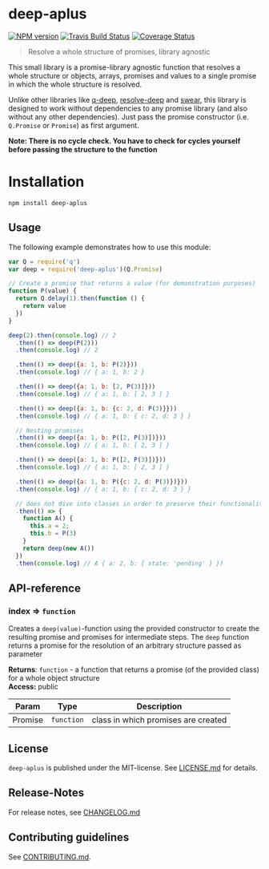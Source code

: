 # deep-aplus 

[![NPM version](https://badge.fury.io/js/deep-aplus.svg)](http://badge.fury.io/js/deep-aplus)
[![Travis Build Status](https://travis-ci.org/nknapp/deep-aplus.svg?branch=master)](https://travis-ci.org/nknapp/deep-aplus)
[![Coverage Status](https://img.shields.io/coveralls/nknapp/deep-aplus.svg)](https://coveralls.io/r/nknapp/deep-aplus)


> Resolve a whole structure of promises, library agnostic



This small library is a promise-library agnostic function that resolves a whole structure
or objects, arrays, promises and values to a single promise in which the whole structure is 
resolved.

Unlike other libraries like [q-deep](https://npmjs.com/package/q-deep), [resolve-deep](https://npmjs.com/package/resolve-deep) and 
[swear](https://npmjs.com/package/swear), this library is designed to work without dependencies to any promise library
(and also without any other dependencies).
Just pass the promise constructor (i.e. `Q.Promise` or `Promise`) as first argument.

**Note: There is no cycle check. You have to check for cycles yourself before passing the
  structure to the function**


# Installation

```
npm install deep-aplus
```

## Usage

The following example demonstrates how to use this module:

```js
var Q = require('q')
var deep = require('deep-aplus')(Q.Promise)

// Create a promise that returns a value (for demonstration purposes)
function P(value) {
  return Q.delay(1).then(function () {
    return value
  })
}

deep(2).then(console.log) // 2
  .then(() => deep(P(2)))
  .then(console.log) // 2

  .then(() => deep({a: 1, b: P(2)}))
  .then(console.log) // { a: 1, b: 2 }

  .then(() => deep({a: 1, b: [2, P(3)]}))
  .then(console.log) // { a: 1, b: [ 2, 3 ] }

  .then(() => deep({a: 1, b: {c: 2, d: P(3)}}))
  .then(console.log) // { a: 1, b: { c: 2, d: 3 } }

  // Nesting promises
  .then(() => deep({a: 1, b: P([2, P(3)])}))
  .then(console.log) // { a: 1, b: [ 2, 3 ] }

  .then(() => deep({a: 1, b: P([2, P(3)])}))
  .then(console.log) // { a: 1, b: [ 2, 3 ] }

  .then(() => deep({a: 1, b: P({c: 2, d: P(3)})}))
  .then(console.log) // { a: 1, b: { c: 2, d: 3 } }

  // does not dive into classes in order to preserve their functionality
  .then(() => {
    function A() {
      this.a = 2;
      this.b = P(3)
    }
    return deep(new A())
  })
  .then(console.log) // A { a: 2, b: { state: 'pending' } })
```


##  API-reference

<a name="module_index"></a>

### index ⇒ <code>function</code>
Creates a `deep(value)`-function using the provided constructor to
create the resulting promise and promises for intermediate steps.
The `deep` function returns a promise for the resolution of an arbitrary
structure passed as parameter

**Returns**: <code>function</code> - a function that returns a promise (of the provided class)
  for a whole object structure  
**Access:** public  

| Param | Type | Description |
| --- | --- | --- |
| Promise | <code>function</code> | class in which promises are created |




## License

`deep-aplus` is published under the MIT-license. 
See [LICENSE.md](LICENSE.md) for details.

## Release-Notes
 
For release notes, see [CHANGELOG.md](CHANGELOG.md)
 
## Contributing guidelines

See [CONTRIBUTING.md](CONTRIBUTING.md).